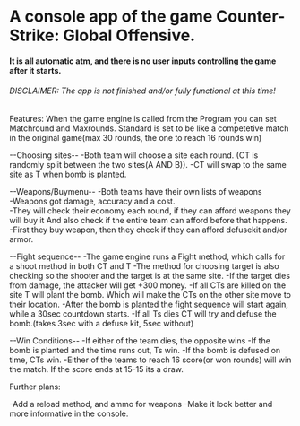 # A console app of the game Counter-Strike: Global Offensive.
#### It is all automatic atm, and there is no user inputs controlling the game after it starts.
###### DISCLAIMER: The app is not finished and/or fully functional at this time!


Features:
When the game engine is called from the Program you can set Matchround and Maxrounds. 
Standard is set to be like a competetive match in the original game(max 30 rounds, the one to reach 16 rounds win)


--Choosing sites--
-Both team will choose a site each round. (CT is randomly split between the two sites(A AND B)).
-CT will swap to the same site as T when bomb is planted.

--Weapons/Buymenu--
-Both teams have their own lists of weapons  
-Weapons got damage, accuracy and a cost.  
-They will check their economy each round, if they can afford weapons they will buy it
 And also check if the entire team can afford before that happens.
-First they buy weapon, then they check if they can afford defusekit and/or armor.

--Fight sequence--
-The game engine runs a Fight method, which calls for a shoot method in both CT and T
-The method for choosing target is also checking so the shooter and the target is at the same site.
-If the target dies from damage, the attacker will get +300 money.
-If all CTs are killed on the site T will plant the bomb. Which will make the CTs on the other site move to their location.
-After the bomb is planted the fight sequence will start again, while a 30sec countdown starts.
-If all Ts dies CT will try and defuse the bomb.(takes 3sec with a defuse kit, 5sec without)

--Win Conditions--
-If either of the team dies, the opposite wins
-If the bomb is planted and the time runs out, Ts win.
-If the bomb is defused on time, CTs win.
-Either of the teams to reach 16 score(or won rounds) will win the match. If the score ends at 15-15 its a draw.

Further plans:

-Add a reload method, and ammo for weapons
-Make it look better and more informative in the console.
